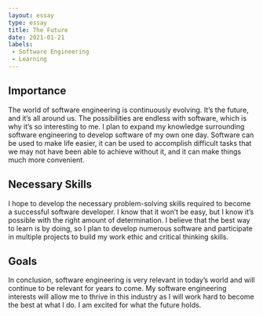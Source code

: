 ```yaml
---
layout: essay
type: essay
title: The Future
date: 2021-01-21
labels:
 - Software Engineering
 - Learning
---
```

## Importance
The world of software engineering is continuously evolving. It’s the future, and it’s all around us. The possibilities are endless with software, which is why it’s so interesting to me. I plan to expand my knowledge surrounding software engineering to develop software of my own one day. Software can be used to make life easier, it can be used to accomplish difficult tasks that we may not have been able to achieve without it, and it can make things much more convenient.

## Necessary Skills
I hope to develop the necessary problem-solving skills required to become a successful software developer. I know that it won’t be easy, but I know it’s possible with the right amount of determination. I believe that the best way to learn is by doing, so I plan to develop numerous software and participate in multiple projects to build my work ethic and critical thinking skills.

## Goals
In conclusion, software engineering is very relevant in today’s world and will continue to be relevant for years to come. My software engineering interests will allow me to thrive in this industry as I will work hard to become the best at what I do. I am excited for what the future holds.
